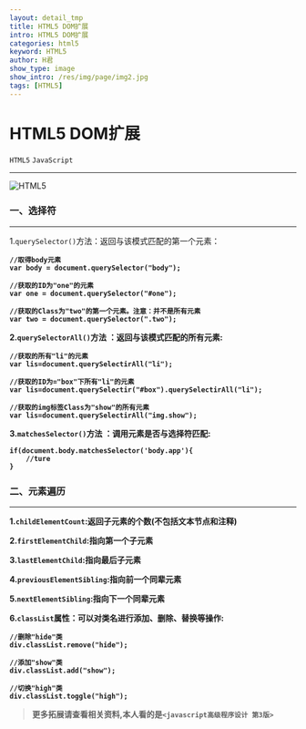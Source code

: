 ```yaml
---
layout: detail_tmp
title: HTML5 DOM扩展
intro: HTML5 DOM扩展
categories: html5
keyword: HTML5
author: H君
show_type: image
show_intro: /res/img/page/img2.jpg
tags: [HTML5]
---
```


# HTML5 DOM扩展

`HTML5` `JavaScript`

--- 

![HTML5](../res/img/page/img2.jpg) 

### 一、选择符
---

1.`querySelector()`方法：返回与该模式匹配的第一个元素： 

<b/>

	//取得body元素
	var body = document.querySelector("body");

	//获取的ID为"one"的元素
	var one = document.querySelector("#one");

	//获取的Class为"two"的第一个元素。注意：并不是所有元素
	var two = document.querySelector(".two");

2.`querySelectorAll()`方法 ：返回与该模式匹配的所有元素:

<b/>

	//获取的所有"li"的元素
	var lis=document.querySelectirAll("li");

	//获取的ID为="box"下所有"li"的元素
	var lis=document.querySelectir("#box").querySelectirAll("li");

	//获取的img标签Class为"show"的所有元素
	var lis=document.querySelectirAll("img.show");

3.`matchesSelector()`方法 ：调用元素是否与选择符匹配:

<b/>
	
	if(document.body.matchesSelector('body.app'){
		//ture
	}

### 二、元素遍历
---

1.`childElementCount`:返回子元素的个数(不包括文本节点和注释)

2.`firstElementChild`:指向第一个子元素

3.`lastElementChild`:指向最后子元素

4.`previousElementSibling`:指向前一个同辈元素

5.`nextElementSibling`:指向下一个同辈元素

6.`classList`属性：可以对类名进行添加、删除、替换等操作:

<b/>

	//删除"hide"类
	div.classList.remove("hide");

	//添加"show"类
	div.classList.add("show");

	//切换"high"类
	div.classList.toggle("high");

> 更多拓展请查看相关资料,本人看的是`<javascript高级程序设计 第3版>`
